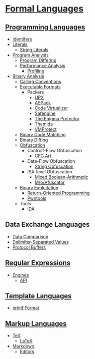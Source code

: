 # [Formal Languages](Formal%20Languages.md)
## [Programming Languages](Program/README.md)
- [Identifers](Program/Identifers.md)
- [Literals](Program/Literals/README.md)
  - [String Literals](Program/Literals/Strings.md)
- [Program Analysis](Program/Analysis/README.md)
  - [Program Differing](Program/Analysis/Differing.md)
  - [Performance Analysis](Program/Analysis/Performance/README.md)
    - [Profiling](Program/Analysis/Performance/Profiling.md)
- [Binary Analysis](Program/Binary/README.md)
  - [Calling Conventions](Program/Binary/Calling%20Conventions.md)
  - [Executable Formats](Program/Binary/Executable/README.md)
    - Packers
      - [UPX](Program/Binary/Executable/Packers/UPX/README.md)
      - [ASPack](Program/Binary/Executable/Packers/ASPack/README.md)
      - [Code Virtualizer](Program/Binary/Executable/Packers/Code%20Virtualizer/README.md)
      - [Safengine](Program/Binary/Executable/Packers/Safengine/README.md)
      - [The Enigma Protector](Program/Binary/Executable/Packers/Enigma/README.md)
      - [Themida](Program/Binary/Executable/Packers/Themida/README.md)
      - [VMProtect](Program/Binary/Executable/Packers/VMProtect/README.md)
  - [Binary Code Matching](Program/Binary/Matching.md)
  - [Binary Diffing](Program/Binary/Diffing.md)
  - [Obfuscation](Program/Binary/Obfuscation/README.md)
    - Controlf-Flow Obfuscation
      - [CFG Art](Program/Binary/Obfuscation/Control-Flow/CFG%20Art.md)
    - Data-Flow Obfuscation
      - [String Obfuscation](Program/Binary/Obfuscation/Data/String.md)
    - ISA-level Obfuscation
      - [Mixed Boolean-Arithmetic](Program/Binary/Obfuscation/ISA/MBA.md)
      - [M/o/Vfuscator](Program/Binary/Obfuscation/ISA/MoVfuscator.md)
  - [Binary Exploitation](Program/Binary/Exploitation/README.md)
    - [Return-Oriented Programming](Program/Binary/Exploitation/Return-Oriented%20Programming.md)
    - [Pwntools](Program/Binary/Exploitation/Pwntools.md)
  - Tools
    - [IDA](Program/Binary/Tools/IDA/README.md)

## Data Exchange Languages
- [Data Comparison](Data/Comparison.md)
- [Delimiter-Separated Values](Data/Delimiter-Separated%20Values.md)
- [Protocol Buffers](Data/Protocol%20Buffers.md)

## [Regular Expressions](Regular/README.md)
- [Engines](Regular/Engines/README.md)
  - [API](Regular/Engines/API.md)

## [Template Languages](Template/README.md)
- [printf Format](Template/printf%20Format.md)

## [Markup Languages](Markup/README.md)
- [TeX](Markup/TeX/README.md)
  - [LaTeX](Markup/TeX/LaTeX.md)
- [Markdown](Markup/Markdown/README.md)
  - [Editors](Markup/Markdown/Editors.md)